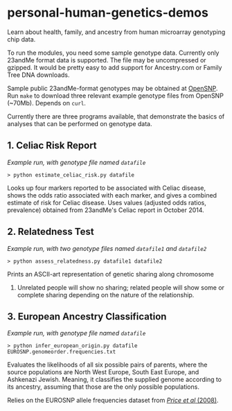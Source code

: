 personal-human-genetics-demos
=============================

Learn about health, family, and ancestry from human microarray
genotyping chip data.

To run the modules, you need some sample genotype data. Currently only
23andMe format data is supported. The file may be uncompressed or
gzipped. It would be pretty easy to add support for Ancestry.com or
Family Tree DNA downloads.

Sample public 23andMe-format genotypes may be obtained at
[OpenSNP](https://opensnp.org/). Run ``make`` to download three
relevant example genotype files from OpenSNP (~70Mb). Depends on
``curl``.

Currently there are three programs available, that demonstrate the
basics of analyses that can be performed on genotype data.

## 1. Celiac Risk Report

*Example run, with genotype file named ``datafile``*

``> python estimate_celiac_risk.py datafile``

Looks up four markers reported to be associated with Celiac disease,
shows the odds ratio associated with each marker, and gives a combined
estimate of risk for Celiac disease. Uses values (adjusted odds
ratios, prevalence) obtained from 23andMe's Celiac report in October
2014.


## 2. Relatedness Test

*Example run, with two genotype files named ``datafile1`` and ``datafile2``*

``> python assess_relatedness.py datafile1 datafile2``

Prints an ASCII-art representation of genetic sharing along chromosome
1. Unrelated people will show no sharing; related people will show
   some or complete sharing depending on the nature of the
   relationship.


## 3. European Ancestry Classification

*Example run, with genotype file named ``datafile``*

``> python infer_european_origin.py datafile EUROSNP.genomeorder.frequencies.txt``

Evaluates the likelihoods of all six possible pairs of parents, where
the source populations are North West Europe, South East Europe, and
Ashkenazi Jewish. Meaning, it classifies the supplied genome according
to its ancestry, assuming that those are the only possible
populations.

Relies on the EUROSNP allele frequencies dataset from
[*Price et al* (2008)](http://genepath.med.harvard.edu/~reich/EUROSNP.htm).
